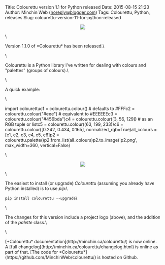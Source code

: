 Title: Colourettu version 1.1 for Python released
Date: 2015-08-15 21:23
Author: Minchin Web (noreply@blogger.com)
Tags: Colourettu, Python, releases
Slug: colourettu-version-11-for-python-released

<div class="separator" style="clear: both; text-align: center;">

[![](http://2.bp.blogspot.com/-6kZnhjuzaP8/Vc4IvTn6GcI/AAAAAAAAEq8/BYlb5PNolzc/s1600/colourettu-logo-4x.png)](http://2.bp.blogspot.com/-6kZnhjuzaP8/Vc4IvTn6GcI/AAAAAAAAEq8/BYlb5PNolzc/s1600/colourettu-logo-4x.png)

</div>

\

</p>
Version 1.1.0 of *Colourettu* has been released.\

\

Colourettu is a Python library I've written for dealing with colours and
"palettes" (groups of colours).\

\

A quick example:

<div>

\
</p>
    import colourettuc1 = colourettu.colour()                # defaults to #FFFc2 = colourettu.colour("#eee")          # equivalent to #EEEEEEc3 = colourettu.colour("#456bda")c4 = colourettu.colour([3, 56, 129])    # as an RGB tuple or listc5 = colourettu.colour((63, 199, 233))c6 = colourettu.colour([0.242, 0.434, 0.165], normalized_rgb=True)all_colours = [c1, c2, c3, c4, c5, c6]p2 = colourettu.palette()p2.from_list(all_colours)p2.to_image('p2.png', max_width=360, vertical=False)

\
</p>
<div class="separator" style="clear: both; text-align: center;">

[![](http://2.bp.blogspot.com/-l6idW-GHcq4/Vc4JgMlj7RI/AAAAAAAAErE/KNCiLvCdSpk/s1600/p2.png)](http://2.bp.blogspot.com/-l6idW-GHcq4/Vc4JgMlj7RI/AAAAAAAAErE/KNCiLvCdSpk/s1600/p2.png)

</div>

</p>
\

The easiest to install (or upgrade) *Colourettu* (assuming you already
have Python installed) is to use *pip*:\

`pip install colourettu --upgrade`\

\

The changes for this version include a project logo (above), and the
addition of the *palette* class.\

\

<p>
[*Colourettu* documentation](http://minchin.ca/colourettu/) is now
online. A [full changelog](http://minchin.ca/colourettu/changelog.html)
is online as part of that. [The code for
*Colourettu*](https://github.com/MinchinWeb/colourettu/) is hosted on
Github.

</div>

</p>

